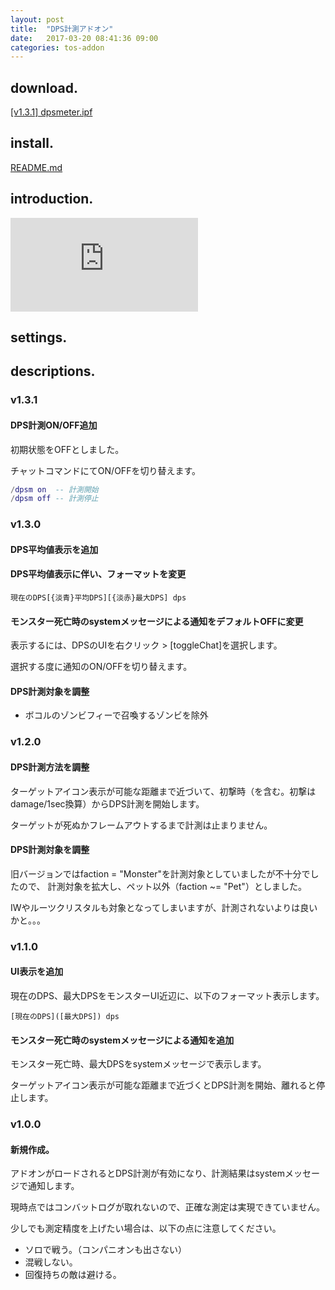 ```yaml
---
layout: post
title:  "DPS計測アドオン"
date:   2017-03-20 08:41:36 09:00
categories: tos-addon
---
```


## download.

[[v1.3.1] dpsmeter.ipf](https://github.com/weizlogy/tos/releases/download/dpsmeter/dpsmeter-v1.3.1.ipf)

## install.

[README.md](https://github.com/weizlogy/tos/blob/master/README.md)

## introduction.

<div class="video-container">
  <iframe src="https://www.youtube.com/embed/OoAcSq2FU0A" frameborder="0" allow="accelerometer; autoplay; encrypted-media; gyroscope; picture-in-picture" allowfullscreen></iframe>
</div>

## settings.

## descriptions.

### v1.3.1

#### DPS計測ON/OFF追加

初期状態をOFFとしました。

チャットコマンドにてON/OFFを切り替えます。

```lua
/dpsm on  -- 計測開始
/dpsm off -- 計測停止
```

### v1.3.0

#### DPS平均値表示を追加

#### DPS平均値表示に伴い、フォーマットを変更

```
現在のDPS[{淡青}平均DPS][{淡赤}最大DPS] dps
```

#### モンスター死亡時のsystemメッセージによる通知をデフォルトOFFに変更

表示するには、DPSのUIを右クリック > [toggleChat]を選択します。

選択する度に通知のON/OFFを切り替えます。

#### DPS計測対象を調整

- ボコルのゾンビフィーで召喚するゾンビを除外

### v1.2.0

#### DPS計測方法を調整

ターゲットアイコン表示が可能な距離まで近づいて、初撃時（を含む。初撃はdamage/1sec換算）からDPS計測を開始します。

ターゲットが死ぬかフレームアウトするまで計測は止まりません。

#### DPS計測対象を調整

旧バージョンではfaction = "Monster"を計測対象としていましたが不十分でしたので、
計測対象を拡大し、ペット以外（faction ~= "Pet"）としました。

IWやルーツクリスタルも対象となってしまいますが、計測されないよりは良いかと。。。

### v1.1.0

#### UI表示を追加

現在のDPS、最大DPSをモンスターUI近辺に、以下のフォーマット表示します。

```
[現在のDPS]([最大DPS]) dps
```

#### モンスター死亡時のsystemメッセージによる通知を追加

モンスター死亡時、最大DPSをsystemメッセージで表示します。

ターゲットアイコン表示が可能な距離まで近づくとDPS計測を開始、離れると停止します。

### v1.0.0

#### 新規作成。

アドオンがロードされるとDPS計測が有効になり、計測結果はsystemメッセージで通知します。

現時点ではコンバットログが取れないので、正確な測定は実現できていません。

少しでも測定精度を上げたい場合は、以下の点に注意してください。

- ソロで戦う。（コンパニオンも出さない）
- 混戦しない。
- 回復持ちの敵は避ける。
